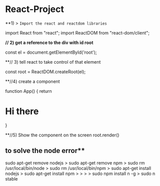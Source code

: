 # React-Project


**1) > `Import the react and reactdom libraries`


import React from "react";
import  ReactDOM  from "react-dom/client";


**// 2) get a reference to the div with id root**

const el = document.getElementById('root');


**// 3) tell react to take control of that element


const root = ReactDOM.createRoot(el);



**//4) create a component


function App() {
    return <h1>Hi there</h1>
}


**//5) Show the component on the screen
 root.render(<App />)
 
 
 
 
 
 
 
 <h2>to solve the node error**</h2>
sudo apt-get remove nodejs
> sudo apt-get remove npm
> sudo rm /usr/local/bin/node
> sudo rm /usr/local/bin/npm
> sudo apt-get install nodejs
> sudo apt-get install npm
> 
> 
> 
> sudo npm install n -g
> sudo n stable
